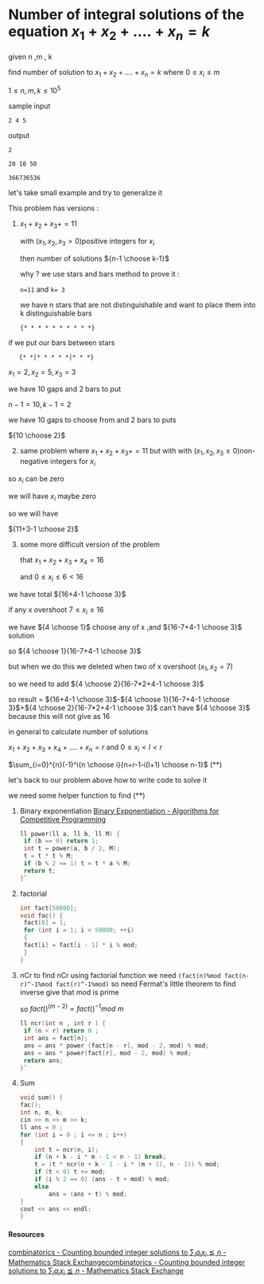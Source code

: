 # Number of integral solutions of the equation $x_1 + x_2 +…. + x_n = k$

given n ,m , k 

find number of solution to $x_1 + x_2 +…. + x_n = k$ where $0\leq x_i \leq m$

$1 ≤ n, m, k ≤ 10^5$

sample input 

```plaintext
2 4 5
```

output

```plaintext
2
```

```plaintext
20 10 50
```

```plaintext
366736536
```

let's take small example and try to generalize it

This problem has versions :

1. $x_1+x_2+x_3+=11$
   
   with ($x_1,x_2,x_3>0$)positive integers for $x_i$
   
   then number of solutions ${n-1 \choose k-1}$
   
   why ? we use stars and bars method to prove it :
   
   `n=11` and `k= 3`
   
   we have n stars that are not distinguishable and want to place them into k distinguishable bars
   
       {* * * * * * * * * *}

if we put our bars between stars 

```
   {* *|* * * * *|* * *}
```

$x_1=2,x_2=5,x_3=3$

we have 10 gaps and 2 bars to put

$n-1=10 , k-1=2$

we have 10 gaps to choose from and 2 bars to puts 

${10 \choose 2}$

2. same problem where $x_1+x_2+x_3+=11$ but with with ($x_1,x_2,x_3\geq0$)non-negative  integers for $x_i$

so $x_i$ can be zero

we will have $x_i$ maybe zero 

so we will have 

${11+3-1 \choose 2}$

3. some more difficult version of the problem 
   
   that $x_1+x_2+x_3+x_4=16$
   
   and $0\leq x_i \leq 6 <16$

we have total ${16+4-1 \choose 3}$

if  any x overshoot $7 \leq x_i\leq 16$

we have ${4 \choose 1}$ choose any of x ,and ${16-7+4-1 \choose 3}$ solution 

so ${4 \choose 1}{16-7+4-1 \choose 3}$

but when we do this we deleted when two of x overshoot ($x_1,x_2=7$)

 so we need to add ${4 \choose 2}{16-7*2+4-1 \choose 3}$

so result = ${16+4-1 \choose 3}$-${4 \choose 1}{16-7+4-1 \choose 3}$+${4 \choose 2}{16-7*2+4-1 \choose 3}$ can't have ${4 \choose 3}$ because this will not give as 16

in general to calculate number of solutions 

$x_1+x_2+x_3+x_4+....+x_n=r$ and $0\leq x_i<l<r$

$\sum_{i=0}^{n}(-1)^i{n \choose i}{n+r-1-i(l+1) \choose n-1}$ (**)

let's back to our problem above how to write code to solve it

we need some helper function to find  (**) 

1. Binary exponentiation
   [Binary Exponentiation - Algorithms for Competitive Programming](https://cp-algorithms.com/algebra/binary-exp.html)
   
   
   ```cpp
   ll power(ll a, ll b, ll M) {
    if (b == 0) return 1;
    int t = power(a, b / 2, M);
    t = t * t % M;
    if (b % 2 == 1) t = t * a % M;
    return t;
   }`
   ```

2. factorial 
   
   ```cpp
   int fact[50000];
   void fac() {
    fact[0] = 1;
    for (int i = 1; i < 50000; ++i)
    {
    fact[i] = fact[i - 1] * i % mod;
    }
   }
   ```

3. nCr 
   to find nCr using factorial function we need `(fact(n)%mod fact(n-r)^-1%mod fact(r)^-1%mod)`
   so need Fermat's little theorem to find inverse give that mod is prime
   
   so $fact()^(m-2)=fact()^{-1}  mod \ m$
   
   ```cpp
   ll ncr(int n , int r ) {
    if (n < r) return 0 ;
    int ans = fact[n];
    ans = ans * power (fact[n - r], mod - 2, mod) % mod;
    ans = ans * power(fact[r], mod - 2, mod) % mod;
    return ans;
   }`
   ```
   
   

4. Sum 
   
   
   ```cpp
   void sum() {
   fac();
   int n, m, k;
   cin >> n >> m >> k;
   ll ans = 0 ;
   for (int i = 0 ; i <= n ; i++)
   {
       int t = ncr(n, i);
       if (n + k - i * m - 1 < n - 1) break;
       t = (t * ncr(n + k - 1 - i * (m + 1), n - 1)) % mod;
       if (t < 0) t += mod;
       if (i % 2 == 0) (ans - t + mod) % mod;
       else
           ans = (ans + t) % mod;
   }
   cout << ans << endl;
   }
   ```
   
   

#### Resources

[combinatorics - Counting bounded integer solutions to $\sum_ia_ix_i\leqq n$ - Mathematics Stack Exchange](https://math.stackexchange.com/questions/910809/counting-bounded-integer-solutions-to-sum-ia-ix-i-leqq-n/910820#910820)[combinatorics - Counting bounded integer solutions to $\sum_ia_ix_i\leqq n$ - Mathematics Stack Exchange](https://math.stackexchange.com/questions/910809/counting-bounded-integer-solutions-to-sum-ia-ix-i-leqq-n/910820#910820)
